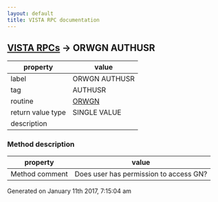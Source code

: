 ```yaml
---
layout: default
title: VISTA RPC documentation
---
```




## [VISTA RPCs](TableOfContent.md) &#8594; ORWGN AUTHUSR 

 property | value 
--- | --- 
 label | ORWGN AUTHUSR
 tag | AUTHUSR
 routine | [ORWGN](http://code.osehra.org/dox/Routine_ORWGN_source.html)
 return value type | SINGLE VALUE
 description | 


### Method description

 property | value 
--- | --- 
 Method comment | Does user has permission to access GN?




 Generated on January 11th 2017, 7:15:04 am